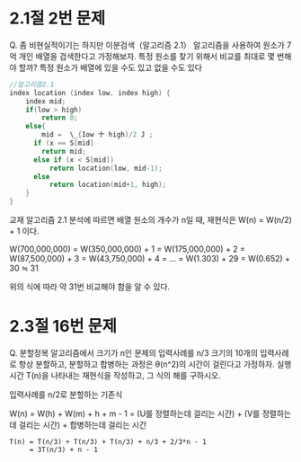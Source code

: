 # 2.1절 2번 문제
Q. 좀 비현실적이기는 하지만 이분검색（알고리즘 2.1） 알고리즘을 사용하여 원소가 7억 개인 배열을 검색한다고 가정해보자. 
    특정 원소를 찾기 위해서 비교를 최대로 몇 번해야 할까? 특정 원소가 배열에 있을 수도 있고 없을 수도 있다


```C++
//알고리즘2.1
index location (index low, index high) {
	index mid;
	if(low > high)
		return 0;
	else{
		mid =  \_{Iow 十 high)/2 J ;
	  if (x == S[mid]
	  	return mid;
	  else if (x < S[mid])
		  return location(low, mid-1);
	  else
		  return location(mid+1, high);
	}
}
```

교재 알고리즘 2.1 분석에 따르면 배열 원소의 개수가 n일 때, 재현식은 W(n) = W(n/2) + 1 이다.

W(700,000,000) = W(350,000,000) + 1
               = W(175,000,000) + 2
               = W(87,500,000) + 3
               = W(43,750,000) + 4
               = ... 
               = W(1.303) + 29
	       = W(0.652) + 30
	       ≒ 31
	      
위의 식에 따라 약 31번 비교해야 함을 알 수 있다. 


# 2.3절 16번 문제
Q. 분할정복 알고리즘에서 크기가 n인 문제의 입력사례를 n/3 크기의 10개의 입력사례로 항상 분할하고, 분할하고 합병하는 과정은 θ(n^2)의 시간이 걸린다고 가정하자. 실행시간 T(n)을 나타내는 재현식을 작성하고, 그 식의 해를 구하시오.

입력사례를 n/2로 분할하는 기존식

W(n) = W(h) + W(m) + h + m - 1 = (U를 정렬하는데 걸리는 시간) + (V를 정렬하는데 걸리는 시간) + 합병하는데 걸리는 시간

	T(n) = T(n/3) + T(n/3) + T(n/3) + n/3 + 2/3*n - 1
	     = 3T(n/3) + n - 1

